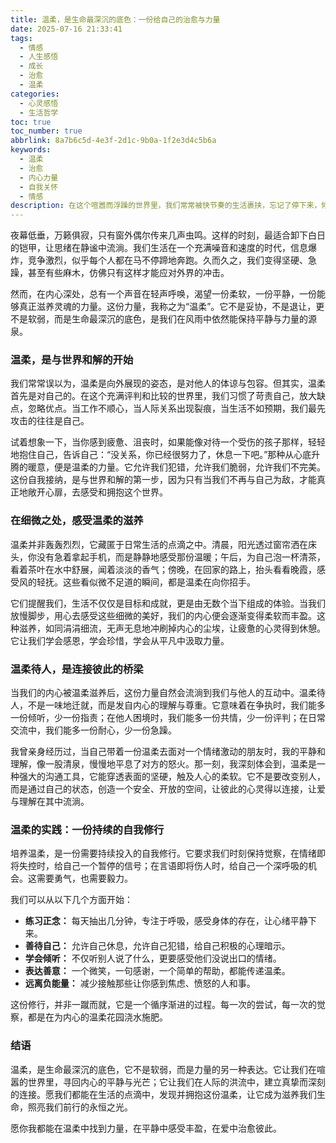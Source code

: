 ```yaml
---
title: 温柔，是生命最深沉的底色：一份给自己的治愈与力量
date: 2025-07-16 21:33:41
tags:
  - 情感
  - 人生感悟
  - 成长
  - 治愈
  - 温柔
categories:
  - 心灵感悟
  - 生活哲学
toc: true
toc_number: true
abbrlink: 8a7b6c5d-4e3f-2d1c-9b0a-1f2e3d4c5b6a
keywords:
  - 温柔
  - 治愈
  - 内心力量
  - 自我关怀
  - 情感
description: 在这个喧嚣而浮躁的世界里，我们常常被快节奏的生活裹挟，忘记了停下来，倾听内心的声音。温柔，并非软弱，而是生命最深沉的底色，是我们在风雨中依然能保持平静与力量的源泉。它是一种选择，一种智慧，一份给予自己和世界的治愈。本文将带你一同探索温柔的真谛，感受它如何滋养我们的灵魂，点亮我们前行的路。
---
```


夜幕低垂，万籁俱寂，只有窗外偶尔传来几声虫鸣。这样的时刻，最适合卸下白日的铠甲，让思绪在静谧中流淌。我们生活在一个充满噪音和速度的时代，信息爆炸，竞争激烈，似乎每个人都在马不停蹄地奔跑。久而久之，我们变得坚硬、急躁，甚至有些麻木，仿佛只有这样才能应对外界的冲击。

然而，在内心深处，总有一个声音在轻声呼唤，渴望一份柔软，一份平静，一份能够真正滋养灵魂的力量。这份力量，我称之为“温柔”。它不是妥协，不是退让，更不是软弱，而是生命最深沉的底色，是我们在风雨中依然能保持平静与力量的源泉。

### 温柔，是与世界和解的开始

我们常常误以为，温柔是向外展现的姿态，是对他人的体谅与包容。但其实，温柔首先是对自己的。在这个充满评判和比较的世界里，我们习惯了苛责自己，放大缺点，忽略优点。当工作不顺心，当人际关系出现裂痕，当生活不如预期，我们最先攻击的往往是自己。

试着想象一下，当你感到疲惫、沮丧时，如果能像对待一个受伤的孩子那样，轻轻地抱住自己，告诉自己：“没关系，你已经很努力了，休息一下吧。”那种从心底升腾的暖意，便是温柔的力量。它允许我们犯错，允许我们脆弱，允许我们不完美。这份自我接纳，是与世界和解的第一步，因为只有当我们不再与自己为敌，才能真正地敞开心扉，去感受和拥抱这个世界。

### 在细微之处，感受温柔的滋养

温柔并非轰轰烈烈，它藏匿于日常生活的点滴之中。清晨，阳光透过窗帘洒在床头，你没有急着拿起手机，而是静静地感受那份温暖；午后，为自己泡一杯清茶，看着茶叶在水中舒展，闻着淡淡的香气；傍晚，在回家的路上，抬头看看晚霞，感受风的轻抚。这些看似微不足道的瞬间，都是温柔在向你招手。

它们提醒我们，生活不仅仅是目标和成就，更是由无数个当下组成的体验。当我们放慢脚步，用心去感受这些细微的美好，我们的内心便会逐渐变得柔软而丰盈。这种滋养，如同涓涓细流，无声无息地冲刷掉内心的尘埃，让疲惫的心灵得到休憩。它让我们学会感恩，学会珍惜，学会从平凡中汲取力量。

### 温柔待人，是连接彼此的桥梁

当我们的内心被温柔滋养后，这份力量自然会流淌到我们与他人的互动中。温柔待人，不是一味地迁就，而是发自内心的理解与尊重。它意味着在争执时，我们能多一份倾听，少一份指责；在他人困境时，我们能多一份共情，少一份评判；在日常交流中，我们能多一份耐心，少一份急躁。

我曾亲身经历过，当自己带着一份温柔去面对一个情绪激动的朋友时，我的平静和理解，像一股清泉，慢慢地平息了对方的怒火。那一刻，我深刻体会到，温柔是一种强大的沟通工具，它能穿透表面的坚硬，触及人心的柔软。它不是要改变别人，而是通过自己的状态，创造一个安全、开放的空间，让彼此的心灵得以连接，让爱与理解在其中流淌。

### 温柔的实践：一份持续的自我修行

培养温柔，是一份需要持续投入的自我修行。它要求我们时刻保持觉察，在情绪即将失控时，给自己一个暂停的信号；在言语即将伤人时，给自己一个深呼吸的机会。这需要勇气，也需要毅力。

我们可以从以下几个方面开始：
*   **练习正念：** 每天抽出几分钟，专注于呼吸，感受身体的存在，让心绪平静下来。
*   **善待自己：** 允许自己休息，允许自己犯错，给自己积极的心理暗示。
*   **学会倾听：** 不仅听别人说了什么，更要感受他们没说出口的情绪。
*   **表达善意：** 一个微笑，一句感谢，一个简单的帮助，都能传递温柔。
*   **远离负能量：** 减少接触那些让你感到焦虑、愤怒的人和事。

这份修行，并非一蹴而就，它是一个循序渐进的过程。每一次的尝试，每一次的觉察，都是在为内心的温柔花园浇水施肥。

### 结语

温柔，是生命最深沉的底色，它不是软弱，而是力量的另一种表达。它让我们在喧嚣的世界里，寻回内心的平静与光芒；它让我们在人际的洪流中，建立真挚而深刻的连接。愿我们都能在生活的点滴中，发现并拥抱这份温柔，让它成为滋养我们生命，照亮我们前行的永恒之光。

愿你我都能在温柔中找到力量，在平静中感受丰盈，在爱中治愈彼此。